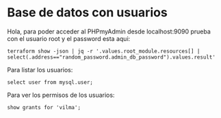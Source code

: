 # Base de datos con usuarios

Hola, para poder acceder al PHPmyAdmin desde localhost:9090 prueba con el usuario root y el password esta aqui:

```
terraform show -json | jq -r '.values.root_module.resources[] | select(.address=="random_password.admin_db_password").values.result'
```

Para listar los usuarios:

```
select user from mysql.user;
```


Para ver los permisos de los usuarios:

```
show grants for 'vilma';
```
